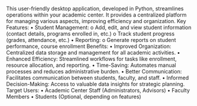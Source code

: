 This user-friendly desktop application, developed in Python, streamlines operations within your academic center. It provides a centralized platform for managing various aspects, improving efficiency and organization.
Key Features:
  •	Student Management: 
    o	Add, edit, and view student information (contact details, programs enrolled in, etc.)
    o	Track student progress (grades, attendance, etc.)
    •	Reporting: 
    o	Generate reports on student performance, course enrollment
Benefits:
  •	Improved Organization: Centralized data storage and management for all academic activities.
  •	Enhanced Efficiency: Streamlined workflows for tasks like enrollment, resource allocation, and reporting.
  •	Time-Saving: Automates manual processes and reduces administrative burden.
  •	Better Communication: Facilitates communication between students, faculty, and staff.
  •	Informed Decision-Making: Access to valuable data insights for strategic planning.
  Target Users:
  •	Academic Center Staff (Administrators, Advisors)
  •	Faculty Members
  •	Students (Optional, depending on features)
